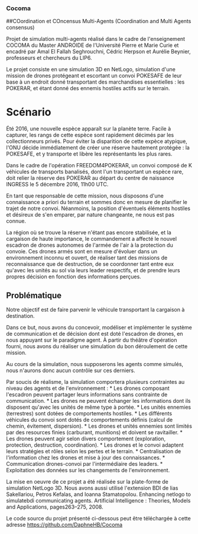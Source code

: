 ### Cocoma
##COordination et COncensus Multi-Agents (Coordination and Multi Agents consensus)

Projet de simulation multi-agents réalisé dans le cadre de l'enseignement COCOMA du Master ANDROIDE de l'Université Pierre et Marie Curie et encadré par Amal El Fallah Seghrouchni, Cédric Herpson et Aurélie Beynier, professeurs et chercheurs du LIP6.


Le projet consiste en une simulation 3D en NetLogo, simulation d'une mission de drones protégeant et escortant un convoi POKESAFE de leur base à un endroit donné transportant des marchandises essentielles : les POKERAR, et étant donné des ennemis hostiles actifs sur le terrain.


# Scénario
Été 2016, une nouvelle espèce apparaît sur la planète terre. Facile à capturer, les rangs de cette espèce sont rapidement décimés par les collectionneurs privés. Pour éviter la disparition de cette expèce atypique, l'ONU décide immédiatement de  créer une réserve hautement protégée : la POKESAFE, et y transporte et libère les représentants les plus rares.


Dans le cadre de l'opération FREEDOM4POKERAR, un convoi composé de K véhicules de transports banalisés, dont l'un transportant un espèce rare, doit relier la réserve des POKERAR au départ du centre de naissance INGRESS le 5 décembre 2016, 11h00 UTC.


En tant que responsable de cette mission, nous disposons d'une connaissance a priori du terrain et sommes donc en mesure de planifier le trajet de notre convoi. Néanmoins, la position d'éventuels éléments hostiles et désireux de s'en emparer, par nature changeante, ne nous est pas connue.


La région où se trouve la réserve n'étant pas encore stabilisée, et la cargaison de haute importance, le commandement a affecté le nouvel escadron de drones autonomes de l'armée de l'air à la protection du convoie. Ces drones armés sont en mesure d'évoluer dans un environnement inconnu et ouvert, de réaliser tant des missions de reconnaissance que de destruction, de se coordonner tant entre eux qu'avec les unités au sol via leurs leader respectifs, et de prendre leurs propres décision en fonction des informations perçues.


## Problématique
Notre objectif est de faire parvenir le véhicule transportant la cargaison à destination.

Dans ce but, nous avons du concevoir, modéliser et implémenter le système de communication et de décision dont est doté l'escadron de drones, en nous appuyant sur le paradigme agent. À partir du théâtre d'opération fourni, nous avons du réaliser une simulation du bon déroulement de cette mission.


Au cours de la simulation, nous supposerons les agents comme simulés, nous n'aurons donc aucun contrôle sur ces derniers.


Par soucis de réalisme, la simulation comportera plusieurs contraintes au niveau des agents et de l'environnement :
    * Les drones composant l'escadron peuvent partager leurs informations sans contrainte de communication.
    * Les drones ne peuvent échanger les informations dont ils disposent qu'avec les unités de même type à portée.
    * Les unités ennemies (terrestres) sont dotées de comportements hostiles.
    * Les différents véhicules du convoi sont dotés de comportements définis (calcul de chemin, évitement, dispersion).
    * Les drones et unités ennemies sont limités par des resources finies (carburant, munitions) et doivent se ravitailler.
    * Les drones peuvent agir selon divers comportement (exploration, protection, destruction, coordination).
    * Les drones et le convoi adaptent leurs stratégies et rôles selon les pertes et le terrain.
    * Centralisation de l'information chez les drones et mise à jour des connaissances.
    * Communication drones-convoi par l'intermédiaire des leaders.
    * Exploitation des données sur les changements de l'environnement.


La mise en oeuvre de ce projet a été réalisée sur la plate-forme de simulation NetLogo 3D. Nous avons aussi utilisé l'extension BDI de lias Sakellariou, Petros Kefalas, and Ioanna Stamatopolou. Enhancing netlogo to simulatebdi communicating agents. Artificial Intelligence : Theories, Models and Applications, pages263–275, 2008.


Le code source du projet présenté ci-dessous peut être téléchargée à cette adresse https://github.com/DaphneHB/Cocoma
